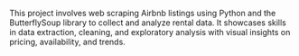 This project involves web scraping Airbnb listings using Python and the ButterflySoup library to collect and analyze rental data. It showcases skills in data extraction, cleaning, and exploratory analysis with visual insights on pricing, availability, and trends.

